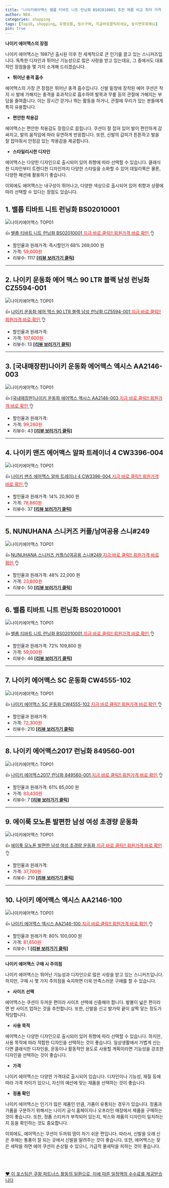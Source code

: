 ```yaml
---
title: "나이키에어맥스 밸롭 티바트 니트 런닝화 BS02010001 추천 제품 비교 최저 가격 비교 장점 구매가이드"
author: NEO.
categories: shopping
tags: [Top10, shopping, 유행상품, 필수구매, 지금바로클릭하세요, 놓치면후회해요]
pin: true
---
```

**나이키 에어맥스의 장점**

나이키 에어맥스는 1987년 출시된 이후 전 세계적으로 큰 인기를 끌고 있는 스니커즈입니다. 독특한 디자인과 뛰어난 기능성으로 많은 사랑을 받고 있는데요, 그 중에서도 대표적인 장점들을 몇 가지 소개해 드리겠습니다.

* **뛰어난 충격 흡수**

에어맥스의 가장 큰 장점은 뛰어난 충격 흡수입니다. 신발 밑창에 장착된 에어 쿠션은 착지 시 발에 가해지는 충격을 효과적으로 흡수하여 발목과 무릎 등의 관절에 가해지는 부담을 줄여줍니다. 이는 장시간 걷거나 뛰는 활동을 하거나, 관절에 무리가 있는 분들에게 특히 유용합니다.

* **편안한 착용감**

에어맥스는 편안한 착용감도 장점으로 꼽힙니다. 쿠션이 잘 잡혀 있어 발이 편안하게 감싸지고, 발의 움직임에 따라 유연하게 반응합니다. 또한, 신발의 갑피가 튼튼하고 발을 잘 잡아줘서 안정감 있는 착용감을 제공합니다.

* **스타일리시한 디자인**

에어맥스는 다양한 디자인으로 출시되어 있어 취향에 따라 선택할 수 있습니다. 클래식한 디자인부터 트렌디한 디자인까지 다양한 스타일을 소화할 수 있어 데일리룩은 물론, 다양한 패션에 활용하기 좋습니다.

이외에도 에어맥스는 내구성이 뛰어나고, 다양한 색상으로 출시되어 있어 취향과 상황에 따라 선택할 수 있다는 장점도 있습니다.

   

## 1. 밸롭 티바트 니트 런닝화 BS02010001

![나이키에어맥스 TOP01](https://thumbnail8.coupangcdn.com/thumbnails/remote/490x490ex/image/retail/images/8332067606012946-5e6e786f-ede5-4d92-bbec-d222759f0b3d.jpg)


👍 [밸롭 티바트 니트 런닝화 BS02010001 <font color=red> 지금 바로 클릭!! 회원가격 바로 확인 </font> ](https://link.coupang.com/re/AFFSDP?lptag=AF3617701&subid=GithubCoopas&pageKey=1987199303&traceid=V0-153&itemId=3381211083&vendorItemId=71367870452) 👌 


- 할인율과 원래가격: 즉시할인가 68%  269,000   원
- 가격: <span style='color:red'>59,000원</span>
- 리뷰수: 1117  [**[리뷰 보러가기 클릭]**](https://link.coupang.com/re/AFFSDP?lptag=AF3617701&subid=GithubCoopas&pageKey=1987199303&traceid=V0-153&itemId=3381211083&vendorItemId=71367870452)

---


   

## 2. 나이키 운동화 에어 맥스 90 LTR 블랙 남성 런닝화 CZ5594-001

![나이키에어맥스 TOP01](https://thumbnail7.coupangcdn.com/thumbnails/remote/490x490ex/image/vendor_inventory/5f10/df82b7e1c5adb4716d91c462d4b13bfaaff9917c00ee702be5f60b77c740.jpg)


👍 [나이키 운동화 에어 맥스 90 LTR 블랙 남성 런닝화 CZ5594-001 <font color=red> 지금 바로 클릭!! 회원가격 바로 확인 </font> ](https://link.coupang.com/re/AFFSDP?lptag=AF3617701&subid=GithubCoopas&pageKey=7541778685&traceid=V0-153&itemId=19828039905&vendorItemId=87751029146) 👌 


- 할인율과 원래가격: 
- 가격: <span style='color:red'>107,600원</span>
- 리뷰수: 13  [**[리뷰 보러가기 클릭]**](https://link.coupang.com/re/AFFSDP?lptag=AF3617701&subid=GithubCoopas&pageKey=7541778685&traceid=V0-153&itemId=19828039905&vendorItemId=87751029146)

---


   

## 3. [국내매장판]나이키 운동화 에어맥스 엑시스 AA2146-003

![나이키에어맥스 TOP01](https://thumbnail8.coupangcdn.com/thumbnails/remote/490x490ex/image/vendor_inventory/1858/599a7336dad824edf977910ccfe7844e2900af407d0901cbda982e002809.jpg)


👍 [[국내매장판]나이키 운동화 에어맥스 엑시스 AA2146-003 <font color=red> 지금 바로 클릭!! 회원가격 바로 확인 </font> ](https://link.coupang.com/re/AFFSDP?lptag=AF3617701&subid=GithubCoopas&pageKey=6610283589&traceid=V0-153&itemId=14986474210&vendorItemId=85676058652) 👌 


- 할인율과 원래가격: 
- 가격: <span style='color:red'>99,260원</span>
- 리뷰수: 43  [**[리뷰 보러가기 클릭]**](https://link.coupang.com/re/AFFSDP?lptag=AF3617701&subid=GithubCoopas&pageKey=6610283589&traceid=V0-153&itemId=14986474210&vendorItemId=85676058652)

---


   

## 4. 나이키 맨즈 에어맥스 알파 트레이너 4 CW3396-004

![나이키에어맥스 TOP01](https://thumbnail7.coupangcdn.com/thumbnails/remote/490x490ex/image/vendor_inventory/510a/04b5c6d51f5e3471d633ceadead9cfbcb3f8ad59a6f8d3931f59cc53dae6.jpg)


👍 [나이키 맨즈 에어맥스 알파 트레이너 4 CW3396-004 <font color=red> 지금 바로 클릭!! 회원가격 바로 확인 </font> ](https://link.coupang.com/re/AFFSDP?lptag=AF3617701&subid=GithubCoopas&pageKey=5925496246&traceid=V0-153&itemId=10514017634&vendorItemId=86826071652) 👌 


- 할인율과 원래가격: 14%  20,900   원
- 가격: <span style='color:red'>78,880원</span>
- 리뷰수: 37  [**[리뷰 보러가기 클릭]**](https://link.coupang.com/re/AFFSDP?lptag=AF3617701&subid=GithubCoopas&pageKey=5925496246&traceid=V0-153&itemId=10514017634&vendorItemId=86826071652)

---


   

## 5. NUNUHANA 스니커즈 커플/남여공용 스니#249

![나이키에어맥스 TOP01](https://thumbnail10.coupangcdn.com/thumbnails/remote/490x490ex/image/vendor_inventory/c3c2/6e6feb82edfb0aa41336b05583444bd6c19e400389915411125350c9d21a.jpg)


👍 [NUNUHANA 스니커즈 커플/남여공용 스니#249 <font color=red> 지금 바로 클릭!! 회원가격 바로 확인 </font> ](https://link.coupang.com/re/AFFSDP?lptag=AF3617701&subid=GithubCoopas&pageKey=7606558097&traceid=V0-153&itemId=20135057199&vendorItemId=87229504343) 👌 


- 할인율과 원래가격: 48%  22,000   원
- 가격: <span style='color:red'>23,800원</span>
- 리뷰수: 50  [**[리뷰 보러가기 클릭]**](https://link.coupang.com/re/AFFSDP?lptag=AF3617701&subid=GithubCoopas&pageKey=7606558097&traceid=V0-153&itemId=20135057199&vendorItemId=87229504343)

---


   

## 6. 밸롭 티바트 니트 런닝화 BS02010001

![나이키에어맥스 TOP01](https://thumbnail9.coupangcdn.com/thumbnails/remote/490x490ex/image/retail/images/4358362385996404-d66841e1-5732-4e36-b619-ca0ab1911090.jpg)


👍 [밸롭 티바트 니트 런닝화 BS02010001 <font color=red> 지금 바로 클릭!! 회원가격 바로 확인 </font> ](https://link.coupang.com/re/AFFSDP?lptag=AF3617701&subid=GithubCoopas&pageKey=1987199303&traceid=V0-153&itemId=5083111665&vendorItemId=72392753200) 👌 


- 할인율과 원래가격: 72%  109,800   원
- 가격: <span style='color:red'>59,000원</span>
- 리뷰수: 46  [**[리뷰 보러가기 클릭]**](https://link.coupang.com/re/AFFSDP?lptag=AF3617701&subid=GithubCoopas&pageKey=1987199303&traceid=V0-153&itemId=5083111665&vendorItemId=72392753200)

---


   

## 7. 나이키 에어맥스 SC 운동화 CW4555-102

![나이키에어맥스 TOP01](https://thumbnail9.coupangcdn.com/thumbnails/remote/490x490ex/image/vendor_inventory/ce73/a335670233f069ee28161c04af9f22eb435c3fe7b3be0206817fbc6c72f4.jpg)


👍 [나이키 에어맥스 SC 운동화 CW4555-102 <font color=red> 지금 바로 클릭!! 회원가격 바로 확인 </font> ](https://link.coupang.com/re/AFFSDP?lptag=AF3617701&subid=GithubCoopas&pageKey=7626726410&traceid=V0-153&itemId=20232245105&vendorItemId=87750457009) 👌 


- 할인율과 원래가격: 
- 가격: <span style='color:red'>72,300원</span>
- 리뷰수: 210  [**[리뷰 보러가기 클릭]**](https://link.coupang.com/re/AFFSDP?lptag=AF3617701&subid=GithubCoopas&pageKey=7626726410&traceid=V0-153&itemId=20232245105&vendorItemId=87750457009)

---


   

## 8. 나이키 에어맥스2017 런닝화 849560-001

![나이키에어맥스 TOP01](https://thumbnail10.coupangcdn.com/thumbnails/remote/490x490ex/image/vendor_inventory/2145/40393a3f48748f5870b9cbae2beb84c79ea15ecf1839d0115be5b25fa664.jpg)


👍 [나이키 에어맥스2017 런닝화 849560-001 <font color=red> 지금 바로 클릭!! 회원가격 바로 확인 </font> ](https://link.coupang.com/re/AFFSDP?lptag=AF3617701&subid=GithubCoopas&pageKey=7419669961&traceid=V0-153&itemId=19244142322&vendorItemId=87750348030) 👌 


- 할인율과 원래가격: 61%  85,000   원
- 가격: <span style='color:red'>83,430원</span>
- 리뷰수: 7  [**[리뷰 보러가기 클릭]**](https://link.coupang.com/re/AFFSDP?lptag=AF3617701&subid=GithubCoopas&pageKey=7419669961&traceid=V0-153&itemId=19244142322&vendorItemId=87750348030)

---


   

## 9. 에이룩 모노톤 발편한 남성 여성 초경량 운동화

![나이키에어맥스 TOP01](https://thumbnail6.coupangcdn.com/thumbnails/remote/490x490ex/image/retail/images/616649882297929-be7de1e6-09a3-438d-838a-7f378fafe4ee.jpg)


👍 [에이룩 모노톤 발편한 남성 여성 초경량 운동화 <font color=red> 지금 바로 클릭!! 회원가격 바로 확인 </font> ](https://link.coupang.com/re/AFFSDP?lptag=AF3617701&subid=GithubCoopas&pageKey=6654450152&traceid=V0-153&itemId=15257547364&vendorItemId=82478188096) 👌 


- 할인율과 원래가격: 
- 가격: <span style='color:red'>37,700원</span>
- 리뷰수: 210  [**[리뷰 보러가기 클릭]**](https://link.coupang.com/re/AFFSDP?lptag=AF3617701&subid=GithubCoopas&pageKey=6654450152&traceid=V0-153&itemId=15257547364&vendorItemId=82478188096)

---


   

## 10. 나이키 에어맥스 엑시스 AA2146-100

![나이키에어맥스 TOP01](https://thumbnail6.coupangcdn.com/thumbnails/remote/490x490ex/image/vendor_inventory/9a84/359708a730d737e3e8cc7587d5130c07a9fc9e9580a68192314cc134f1c3.jpg)


👍 [나이키 에어맥스 엑시스 AA2146-100 <font color=red> 지금 바로 클릭!! 회원가격 바로 확인 </font> ](https://link.coupang.com/re/AFFSDP?lptag=AF3617701&subid=GithubCoopas&pageKey=7402862174&traceid=V0-153&itemId=20679308138&vendorItemId=87751413819) 👌 


- 할인율과 원래가격: 80%  100,000   원
- 가격: <span style='color:red'>81,650원</span>
- 리뷰수: 1  [**[리뷰 보러가기 클릭]**](https://link.coupang.com/re/AFFSDP?lptag=AF3617701&subid=GithubCoopas&pageKey=7402862174&traceid=V0-153&itemId=20679308138&vendorItemId=87751413819)

---
**나이키 에어맥스 구매 시 주의점**

나이키 에어맥스는 뛰어난 기능성과 디자인으로 많은 사랑을 받고 있는 스니커즈입니다. 하지만, 구매 시 몇 가지 주의점을 숙지하면 더욱 만족스러운 구매를 할 수 있습니다.

* **사이즈 선택**

에어맥스는 쿠션이 두꺼운 편이라 사이즈 선택에 신중해야 합니다. 발볼이 넓은 편이라면 반 사이즈 업하는 것을 추천합니다. 또한, 신발을 신고 발가락 끝이 살짝 닿는 정도가 적당합니다.

* **사용 목적**

에어맥스는 다양한 디자인으로 출시되어 있어 취향에 따라 선택할 수 있습니다. 하지만, 사용 목적에 따라 적합한 디자인을 선택하는 것이 좋습니다. 일상생활에서 가볍게 신는다면 클래식한 디자인을, 운동이나 활동적인 용도로 사용할 계획이라면 기능성을 강조한 디자인을 선택하는 것이 좋습니다.

* **가격**

나이키 에어맥스는 다양한 가격대로 출시되어 있습니다. 디자인이나 기능성, 재질 등에 따라 가격 차이가 있으니, 자신의 예산에 맞는 제품을 선택하는 것이 좋습니다.

* **정품 확인**

나이키 에어맥스는 인기가 많은 제품인 만큼, 가품이 유통되는 경우가 있습니다. 정품과 가품을 구분하기 위해서는 나이키 공식 홈페이지나 오프라인 매장에서 제품을 구매하는 것이 좋습니다. 또한, 정품 스티커가 부착되어 있는지, 박스와 제품의 디자인이 일치하는지 등을 확인하는 것도 중요합니다.

이외에도, 에어맥스는 쿠션이 두꺼워 땀이 차기 쉬운 편입니다. 따라서, 신발을 오래 신은 후에는 통풍이 잘 되는 곳에서 신발을 말려주는 것이 좋습니다. 또한, 에어맥스는 잦은 세탁을 하면 에어 쿠션이 손상될 수 있으니, 가급적 물세탁을 피하는 것이 좋습니다.<br><br><br><br><br> [ ❤  이 포스팅은 쿠팡 파트너스 활동의 일환으로, 이에 따른 일정액의 수수료를 제공받습니다](https://link.coupang.com/a/bcEFyh)